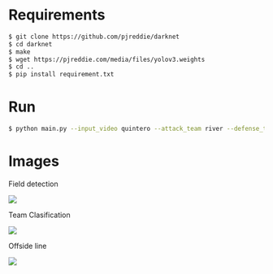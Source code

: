# Requirements

```sh
$ git clone https://github.com/pjreddie/darknet
$ cd darknet
$ make
$ wget https://pjreddie.com/media/files/yolov3.weights
$ cd ..
$ pip install requirement.txt
```

# Run

```sh
$ python main.py --input_video quintero --attack_team river --defense_team boca --vp_validation True
```

# Images


Field detection

![](https://imgur.com/uTL6kBK)

Team Clasification

![](https://imgur.com/Z7WXduL)

Offside line

![](https://imgur.com/lwRo4p6)

